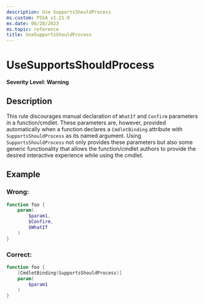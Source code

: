```yaml
---
description: Use SupportsShouldProcess
ms.custom: PSSA v1.21.0
ms.date: 06/28/2023
ms.topic: reference
title: UseSupportsShouldProcess
---
```

# UseSupportsShouldProcess

**Severity Level: Warning**

## Description

This rule discourages manual declaration of `WhatIf` and `Confirm` parameters in a function/cmdlet.
These parameters are, however, provided automatically when a function declares a `CmdletBinding`
attribute with `SupportsShouldProcess` as its named argument. Using `SupportsShouldProcess` not only
provides these parameters but also some generic functionality that allows the function/cmdlet
authors to provide the desired interactive experience while using the cmdlet.

## Example

### Wrong:

```powershell
function foo {
    param(
        $param1,
        $Confirm,
        $WhatIf
    )
}
```

### Correct:

```powershell
function foo {
    [CmdletBinding(SupportsShouldProcess)]
    param(
        $param1
    )
}
```
